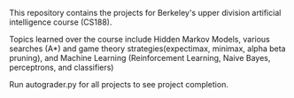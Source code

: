 This repository contains the projects for Berkeley's upper division artificial intelligence course (CS188).

Topics learned over the course include Hidden Markov Models, various searches (A*) and game theory strategies(expectimax, minimax, alpha beta pruning), and Machine Learning (Reinforcement Learning, Naive Bayes, perceptrons, and classifiers)

Run autograder.py for all projects to see project completion.
